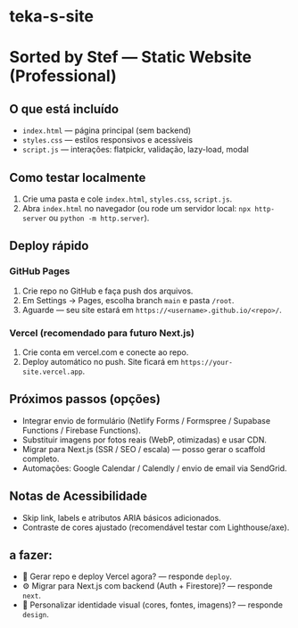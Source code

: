 # teka-s-site

# Sorted by Stef — Static Website (Professional)

## O que está incluído
- `index.html` — página principal (sem backend)
- `styles.css` — estilos responsivos e acessíveis
- `script.js` — interações: flatpickr, validação, lazy-load, modal

## Como testar localmente
1. Crie uma pasta e cole `index.html`, `styles.css`, `script.js`.
2. Abra `index.html` no navegador (ou rode um servidor local: `npx http-server` ou `python -m http.server`).

## Deploy rápido
### GitHub Pages
1. Crie repo no GitHub e faça push dos arquivos.
2. Em Settings → Pages, escolha branch `main` e pasta `/root`.
3. Aguarde — seu site estará em `https://<username>.github.io/<repo>/`.

### Vercel (recomendado para futuro Next.js)
1. Crie conta em vercel.com e conecte ao repo.
2. Deploy automático no push. Site ficará em `https://your-site.vercel.app`.

## Próximos passos (opções)
- Integrar envio de formulário (Netlify Forms / Formspree / Supabase Functions / Firebase Functions).
- Substituir imagens por fotos reais (WebP, otimizadas) e usar CDN.
- Migrar para Next.js (SSR / SEO / escala) — posso gerar o scaffold completo.
- Automações: Google Calendar / Calendly / envio de email via SendGrid.

## Notas de Acessibilidade
- Skip link, labels e atributos ARIA básicos adicionados.
- Contraste de cores ajustado (recomendável testar com Lighthouse/axe).

## a fazer:
- 🔧 Gerar repo e deploy Vercel agora? — responde `deploy`.
- ⚙️ Migrar para Next.js com backend (Auth + Firestore)? — responde `next`.
- 🎨 Personalizar identidade visual (cores, fontes, imagens)? — responde `design`.
